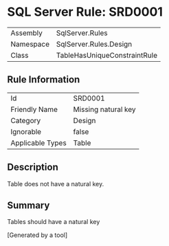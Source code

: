 # SQL Server Rule: SRD0001
  
|    |    |
|----|----|
| Assembly | SqlServer.Rules |
| Namespace | SqlServer.Rules.Design |
| Class | TableHasUniqueConstraintRule |
  
## Rule Information
  
|    |    |
|----|----|
| Id | SRD0001 |
| Friendly Name | Missing natural key |
| Category | Design |
| Ignorable | false |
| Applicable Types | Table  |
  
## Description
  
Table does not have a natural key.
  
## Summary
  
Tables should have a natural key
  
[Generated by a tool]
